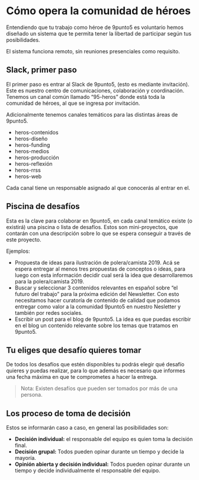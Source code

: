 # Cómo opera la comunidad de héroes
Entendiendo que tu trabajo como héroe de 9punto5 es voluntario hemos diseñado un sistema que te permita tener la libertad de participar según tus posibilidades.

El sistema funciona remoto, sin reuniones presenciales como requisito.

## Slack, primer paso
El primer paso es entrar al Slack de 9punto5, (esto es mediante invitación). Este es nuestro centro de comunicaciones, colaboración y coordinación. Tenemos un canal común llamado “95-heros” donde está toda la comunidad de héroes, al que se ingresa por invitación.

Adicionalmente tenemos canales temáticos para las distintas áreas de 9punto5.

* heros-contenidos
* heros-diseño
* heros-funding
* heros-medios
* heros-producción 
* heros-reflexión
* heros-rrss
* heros-web

Cada canal tiene un responsable asignado al que conocerás al entrar en el.

## Piscina de desafíos
Esta es la clave para colaborar en 9punto5, en cada canal temático existe (o existirá) una piscina o lista de desafíos. Estos son mini-proyectos, que contarán con una descripción sobre lo que se espera conseguir a través de este proyecto.

Ejemplos:
- Propuesta de ideas para ilustración de polera/camista 2019. Acá se espera entregar al menos tres propuestas de conceptos o ideas, para luego con esta información decidir cual será la idea que desarrollaremos para la polera/camista 2019.
- Buscar y seleccionar 3 contenidos relevantes en español sobre “el futuro del trabajo” para la próxima edición del Newsletter. Con esto necesitamos hacer curatoría de contenido de calidad que podamos entregar como valor a la comunidad 9punto5 en nuestro Nesletter y también por redes sociales.
- Escribir un post para el blog de 9punto5. La idea es que puedas escribir en el blog un contenido relevante sobre los temas que tratamos en 9punto5.

## Tu eliges que desafío quieres tomar
De todos los desafíos que estén disponibles tu podrás elegir qué desafío quieres y puedas realizar, para lo que además es necesario que informes una fecha máxima en que te comprometes a hacer la entrega.

> Nota: Existen desafíos que pueden ser tomados por más de una persona.

## Los proceso de toma de decisión
Estos se informarán caso a caso, en general las posibilidades son:
- **Decisión individual:** el responsable del equipo es quien toma la decisión final.
- **Decisión grupal:** Todos pueden opinar durante un tiempo y decide la mayoría.
- **Opinión abierta y decisión individual:** Todos pueden opinar durante un tiempo y decide individualmente el responsable del equipo.
